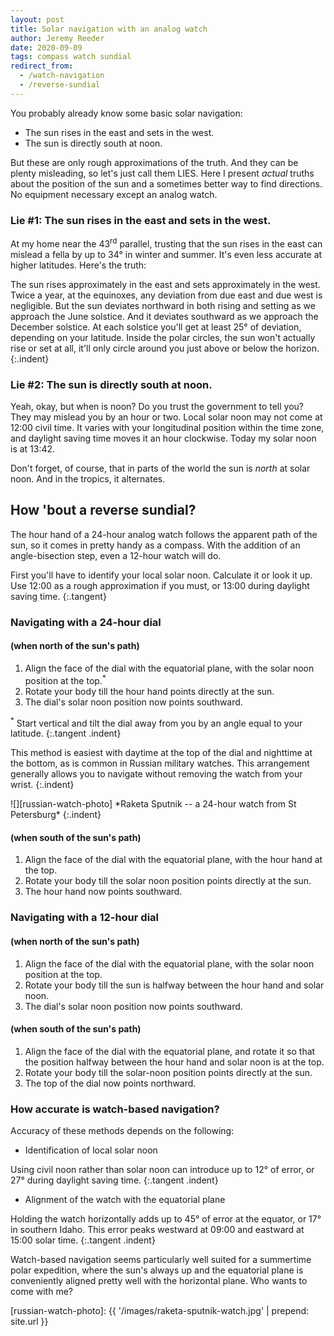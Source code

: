 ```yaml
---
layout: post
title: Solar navigation with an analog watch
author: Jeremy Reeder
date: 2020-09-09
tags: compass watch sundial
redirect_from:
  - /watch-navigation
  - /reverse-sundial
---
```


You probably already know some basic solar navigation:
- The sun rises in the east and sets in the west.
- The sun is directly south at noon.

But these are only rough approximations of the truth. And they can be plenty
misleading, so let's just call them LIES. Here I present _actual_ truths about
the position of the sun and a sometimes better way to find directions. No
equipment necessary except an analog watch.

### Lie #1: The sun rises in the east and sets in the west.

At my home near the 43<sup>rd</sup> parallel, trusting that the sun rises in
the east can mislead a fella by up to 34° in winter and summer. It's even less
accurate at higher latitudes. Here's the truth:

The sun rises approximately in the east and sets approximately in the west.
Twice a year, at the equinoxes, any deviation from due east and due west is
negligible.  But the sun deviates northward in both rising and setting as we
approach the June solstice.  And it deviates southward as we approach the
December solstice.  At each solstice you'll get at least 25° of deviation,
depending on your latitude.  Inside the polar circles, the sun won't actually
rise or set at all, it'll only circle around you just above or below the
horizon.
{:.indent}

### Lie #2: The sun is directly south at noon.

Yeah, okay, but when is noon? Do you trust the government to tell you? They may
mislead you by an hour or two. Local solar noon may not come at 12:00 civil
time. It varies with your longitudinal position within the time zone, and
daylight saving time moves it an hour clockwise. Today my solar noon is at
13:42.

Don't forget, of course, that in parts of the world the sun is _north_ at solar
noon. And in the tropics, it alternates.

## How 'bout a reverse sundial?

The hour hand of a 24-hour analog watch follows the apparent path of the sun,
so it comes in pretty handy as a compass. With the addition of an
angle-bisection step, even a 12-hour watch will do.

First you'll have to identify your local solar noon. Calculate it or look it
up. Use 12:00 as a rough approximation if you must, or 13:00 during daylight
saving time.
{:.tangent}


### Navigating with a 24-hour dial

#### (when north of the sun's path)
1. Align the face of the dial with the equatorial plane, with the solar noon position at the top.<sup>*</sup>
2. Rotate your body till the hour hand points directly at the sun.
3. The dial's solar noon position now points southward.

<sup>*</sup> Start vertical and tilt the dial away from you by an angle equal to your latitude.
{:.tangent .indent}

This method is easiest with daytime at the top of the dial and nighttime at the
bottom, as is common in Russian military watches. This arrangement generally
allows you to navigate without removing the watch from your wrist.
{:.indent}

<div class="gallery" markdown="1">
![][russian-watch-photo]
*Raketa Sputnik -- a 24-hour watch from St Petersburg*
{:.indent}
</div>

#### (when south of the sun's path)
1. Align the face of the dial with the equatorial plane, with the hour hand at the top.
2. Rotate your body till the solar noon position points directly at the sun.
3. The hour hand now points southward.

### Navigating with a 12-hour dial

#### (when north of the sun's path)
1. Align the face of the dial with the equatorial plane, with the solar noon position at the top.
2. Rotate your body till the sun is halfway between the hour hand and solar noon.
3. The dial's solar noon position now points southward.

#### (when south of the sun's path)
1. Align the face of the dial with the equatorial plane, and rotate it so that the position halfway between the hour hand and solar noon is at the top.
2. Rotate your body till the solar-noon position points directly at the sun.
3. The top of the dial now points northward.

### How accurate is watch-based navigation?

Accuracy of these methods depends on the following:

- Identification of local solar noon

Using civil noon rather than solar noon can introduce up to 12° of error, or 27°
during daylight saving time.
{:.tangent .indent}

- Alignment of the watch with the equatorial plane

Holding the watch horizontally adds up to 45° of error at the equator, or 17°
in southern Idaho. This error peaks westward at 09:00 and eastward at 15:00
solar time.
{:.tangent .indent}

Watch-based navigation seems particularly well suited for a summertime polar
expedition, where the sun's always up and the equatorial plane is conveniently
aligned pretty well with the horizontal plane. Who wants to come with me?


[russian-watch-photo]: {{ '/images/raketa-sputnik-watch.jpg' | prepend: site.url }}
